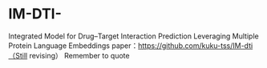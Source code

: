 # IM-DTI-
Integrated Model for Drug–Target Interaction Prediction Leveraging Multiple Protein Language Embeddings
paper：https://github.com/kuku-tss/IM-dti（Still revising）
Remember to quote
